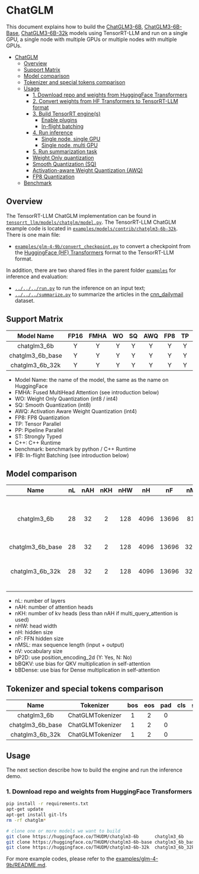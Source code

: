 # ChatGLM

This document explains how to build the [ChatGLM3-6B](https://huggingface.co/THUDM/chatglm3-6b), [ChatGLM3-6B-Base](https://huggingface.co/THUDM/chatglm3-6b-base), [ChatGLM3-6B-32k](https://huggingface.co/THUDM/chatglm3-6b-32k) models using TensorRT-LLM and run on a single GPU, a single node with multiple GPUs or multiple nodes with multiple GPUs.

- [ChatGLM](#chatglm)
  - [Overview](#overview)
  - [Support Matrix](#support-matrix)
  - [Model comparison](#model-comparison)
  - [Tokenizer and special tokens comparison](#tokenizer-and-special-tokens-comparison)
  - [Usage](#usage)
    - [1. Download repo and weights from HuggingFace Transformers](#1-download-repo-and-weights-from-huggingface-transformers)
    - [2. Convert weights from HF Transformers to TensorRT-LLM format](#2-convert-weights-from-hf-transformers-to-tensorrt-llm-format)
    - [3. Build TensorRT engine(s)](#3-build-tensorrt-engines)
      - [Enable plugins](#enable-plugins)
      - [In-flight batching](#in-flight-batching)
    - [4. Run inference](#4-run-inference)
      - [Single node, single GPU](#single-node-single-gpu)
      - [Single node, multi GPU](#single-node-multi-gpu)
    - [5. Run summarization task](#5-run-summarization-task)
    - [Weight Only quantization](#weight-only-quantization)
    - [Smooth Quantization (SQ)](#smooth-quantization-sq)
    - [Activation-aware Weight Quantization (AWQ)](#activation-aware-weight-quantization-awq)
    - [FP8 Quantization](#fp8-quantization)
  - [Benchmark](#benchmark)


## Overview

The TensorRT-LLM ChatGLM implementation can be found in [`tensorrt_llm/models/chatglm/model.py`](../../tensorrt_llm/models/chatglm/model.py).
The TensorRT-LLM ChatGLM example code is located in [`examples/models/contrib/chatglm3-6b-32k`](./). There is one main file:

* [`examples/glm-4-9b/convert_checkpoint.py`](../../../glm-4-9b/convert_checkpoint.py) to convert a checkpoint from the [HuggingFace (HF) Transformers](https://github.com/huggingface/transformers) format to the TensorRT-LLM format.

In addition, there are two shared files in the parent folder [`examples`](../../../) for inference and evaluation:

* [`../../../run.py`](../../../run.py) to run the inference on an input text;
* [`../../../summarize.py`](../../../summarize.py) to summarize the articles in the [cnn_dailymail](https://huggingface.co/datasets/cnn_dailymail) dataset.

## Support Matrix

|    Model Name    | FP16  | FMHA  |  WO   |  SQ   |  AWQ  |  FP8  |  TP   |  PP   |  ST   |  C++  | benchmark |  IFB  |
| :--------------: | :---: | :---: | :---: | :---: | :---: | :---: | :---: | :---: | :---: | :---: | :-------: | :---: |
|   chatglm3_6b    |   Y   |   Y   |   Y   |   Y   |   Y   |   Y   |   Y   |       |   Y   |   Y   |     Y     |   Y   |
| chatglm3_6b_base |   Y   |   Y   |   Y   |   Y   |   Y   |   Y   |   Y   |       |   Y   |   Y   |     Y     |   Y   |
| chatglm3_6b_32k  |   Y   |   Y   |   Y   |   Y   |   Y   |   Y   |   Y   |       |   Y   |   Y   |     Y     |   Y   |

* Model Name: the name of the model, the same as the name on HuggingFace
* FMHA: Fused MultiHead Attention (see introduction below)
* WO: Weight Only Quantization (int8 / int4)
* SQ: Smooth Quantization (int8)
* AWQ: Activation Aware Weight Quantization (int4)
* FP8: FP8 Quantization
* TP: Tensor Parallel
* PP: Pipeline Parallel
* ST: Strongly Typed
* C++: C++ Runtime
* benchmark: benchmark by python / C++ Runtime
* IFB: In-flight Batching (see introduction below)

## Model comparison

|       Name       |  nL   |  nAH  |  nKH  |  nHW  |  nH   |  nF   | nMSL  |   nV   | bP2D  | bBQKV | bBDense | Comments                                                           |
| :--------------: | :---: | :---: | :---: | :---: | :---: | :---: | :---: | :----: | :---: | :---: | :-----: | :----------------------------------------------------------------- |
|   chatglm3_6b    |  28   |  32   |   2   |  128  | 4096  | 13696 | 8192  | 65024  |   N   |   Y   |    N    | Different in preprocess and postprocess than chatglm2_6b           |
| chatglm3_6b_base |  28   |  32   |   2   |  128  | 4096  | 13696 | 32768 | 65024  |   N   |   Y   |    N    |                                                                    |
| chatglm3_6b_32k  |  28   |  32   |   2   |  128  | 4096  | 13696 | 32768 | 65024  |   N   |   Y   |    N    | RoPE base=500000 rather than 10000 in chatglm3_6b                  |

* nL: number of layers
* nAH: number of attention heads
* nKH: number of kv heads (less than nAH if multi_query_attention is used)
* nHW: head width
* nH: hidden size
* nF: FFN hidden size
* nMSL: max sequence length (input + output)
* nV: vocabulary size
* bP2D: use position_encoding_2d (Y: Yes, N: No)
* bBQKV: use bias for QKV multiplication in self-attention
* bBDense: use bias for Dense multiplication in self-attention

## Tokenizer and special tokens comparison

|       Name       |    Tokenizer     |  bos   |  eos   |  pad  |  cls  | startofpiece | endofpiece |  mask  | smask | gmask  |
| :--------------: | :--------------: | :----: | :----: | :---: | :---: | :----------: | :--------: | :----: | :---: | :----: |
|   chatglm3_6b    | ChatGLMTokenizer |   1    |   2    |   0   |       |              |            | 130000 |       |        |
| chatglm3_6b_base | ChatGLMTokenizer |   1    |   2    |   0   |       |              |            | 130000 |       |        |
| chatglm3_6b_32k  | ChatGLMTokenizer |   1    |   2    |   0   |       |              |            | 130000 |       |        |

## Usage

The next section describe how to build the engine and run the inference demo.

### 1. Download repo and weights from HuggingFace Transformers

```bash
pip install -r requirements.txt
apt-get update
apt-get install git-lfs
rm -rf chatglm*

# clone one or more models we want to build
git clone https://huggingface.co/THUDM/chatglm3-6b      chatglm3_6b
git clone https://huggingface.co/THUDM/chatglm3-6b-base chatglm3_6b_base
git clone https://huggingface.co/THUDM/chatglm3-6b-32k  chatglm3_6b_32k
```

For more example codes, please refer to the [examples/glm-4-9b/README.md](../../../glm-4-9b/README.md).
